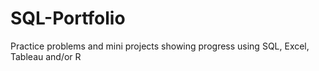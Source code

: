 # SQL-Portfolio
Practice problems and mini projects showing progress using SQL, Excel, Tableau and/or R
